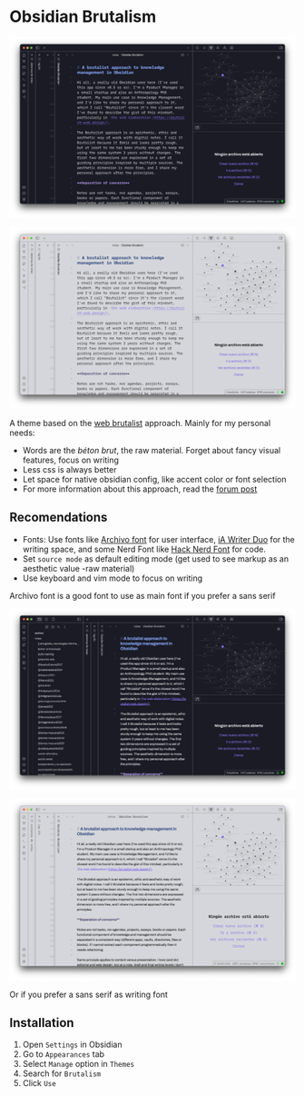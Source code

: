 # Obsidian Brutalism

![Brutalism dark](img/obsidian-brutalism-dark.png)

![Brutalism light](img/obsidian-brutalism-light.png)

A theme based on the [web brutalist](https://brutalist-web.design/) approach. Mainly for my personal needs:

- Words are the *béton brut*, the raw material. Forget about fancy visual features, focus on writing
- Less css is always better
- Let space for native obsidian config, like accent color or font selection
- For more information about this approach, read the [forum post](https://forum.obsidian.md/t/a-brutalist-approach-to-knowledge-management-in-obsidian/60553)

## Recomendations

- Fonts: Use fonts like [Archivo font](https://fonts.google.com/specimen/Archivo) for user interface, [iA Writer Duo](https://github.com/iaolo/iA-Fonts/tree/master/iA%20Writer%20Duo) for the writing space, and some Nerd Font like [Hack Nerd Font](https://github.com/ryanoasis/nerd-fonts/tree/master/patched-fonts/Hack) for code.
- Set `source mode` as default editing mode (get used to see markup as an aesthetic value -raw material)
- Use keyboard and vim mode to focus on writing

Archivo font is a good font to use as main font if you prefer a sans serif

![Brutalism Archivo](img/obsidian-brutalism-dark-one-font.png)

![Brutalism Inverted Recomended fonts](img/obsidian-brutalism-light-inverted-fonts.png)

Or if you prefer a sans serif as writing font


## Installation

1. Open `Settings` in Obsidian
2. Go to `Appearances` tab
3. Select `Manage` option in `Themes`
4. Search for `Brutalism`
5. Click `Use`

